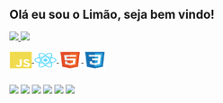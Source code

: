 ## Olá eu sou o Limão, seja bem vindo!

<div align="inline">
  <a href="https://github.com/LimaoCode">
  <img height="150em" src="https://github-readme-stats.vercel.app/api?username=LimaoCode&show_icons=true&theme=chartreuse-dark&include_all_commits=true&count_private=true"/>
  <img height="100em" src="https://github-readme-stats.vercel.app/api/top-langs/?username=LimaoCode&layout=compact&langs_count=7&theme=chartreuse-dark"/>
</div>
  
<div style="display: inline_block"><br>
  <img align="center" alt="Limao-Js" height="30" width="40" src="https://raw.githubusercontent.com/devicons/devicon/master/icons/javascript/javascript-plain.svg">
  <img align="center" alt="Limao-React" height="30" width="40" src="https://raw.githubusercontent.com/devicons/devicon/master/icons/react/react-original.svg">
  <img align="center" alt="Limao-HTML" height="30" width="40" src="https://raw.githubusercontent.com/devicons/devicon/master/icons/html5/html5-original.svg">
  <img align="center" alt="Limao-CSS" height="30" width="40" src="https://raw.githubusercontent.com/devicons/devicon/master/icons/css3/css3-original.svg">
</div>
  
  ##
 
<div> 
  <a href="https://www.youtube.com/channel/UC_-uuuZbY0AAt9CViNzvc-Q" target="_blank"><img src="https://img.shields.io/badge/YouTube-000?style=for-the-badge&logo=youtube&logoColor=7fff00" target="_blank"></a>
  <a href="https://instagram.com/LimaoCode" target="_blank"><img src="https://img.shields.io/badge/-Instagram-%237fff00?style=for-the-badge&logo=instagram&logoColor=Black" target="_blank"></a>
 	<a href="https://www.twitch.tv/LimaoCode" target="_blank"><img src="https://img.shields.io/badge/Twitch-7fff00?style=for-the-badge&logo=twitch&logoColor=white" target="_blank"></a>
 <a href="https://discord.gg/DFBVChW" target="_blank"><img src="https://img.shields.io/badge/Discord-7fff00?style=for-the-badge&logo=discord&logoColor=Black" target="_blank"></a> 
  <a href = "mailto:gamerlimao@gmail.com"><img src="https://img.shields.io/badge/-Gmail-%237fff00?style=for-the-badge&logo=gmail&logoColor=Black" target="_blank"></a>
  <a href="https://www.linkedin.com/in/limaocode/" target="_blank"><img src="https://img.shields.io/badge/-LinkedIn-%237fff005?style=for-the-badge&logo=linkedin&logoColor=Black" target="_blank"></a> 
 
</div>
